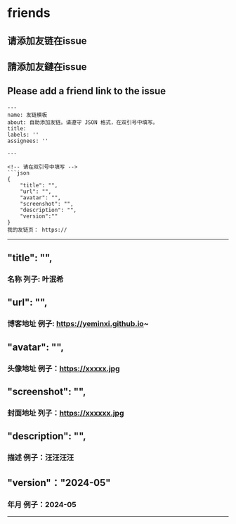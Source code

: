 # friends

## 请添加友链在issue
## 請添加友鏈在issue
## Please add a friend link to the issue

```
---
name: 友链模板
about: 自助添加友链。请遵守 JSON 格式，在双引号中填写。
title:
labels: ''
assignees: ''

---

<!-- 请在双引号中填写 -->
```json
{
    "title": "",
    "url": "",
    "avatar": "",
    "screenshot": "",
    "description": "",
    "version":""
}
我的友链页： https://

```
----
## "title": "",
### 名称 列子: 叶泯希
## "url": "",
### 博客地址 例子: https://yeminxi.github.io~
## "avatar": "",
### 头像地址 例子：https://xxxxx.jpg
## "screenshot": "",
### 封面地址 列子：https://xxxxxx.jpg
## "description": "",
### 描述 例子：汪汪汪汪
## "version"："2024-05"
### 年月 例子：2024-05
----
